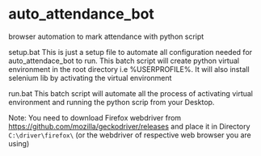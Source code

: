 # auto_attendance_bot
browser automation to mark attendance with python script


setup.bat 
This is just a setup file to automate all configuration needed for auto_attendace_bot to run.
This batch script will create python virtual environment in the root directory i.e %USERPROFILE%.
It will also install selenium lib by activating the virtual environment


run.bat
This batch script will automate all the process of activating virtual environment and running the python scrip from your Desktop.


Note: You need to download Firefox webdriver from https://github.com/mozilla/geckodriver/releases and place it in Directory `C:\driver\firefox\`
     (or the webdriver of respective web browser you are using)
